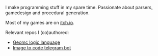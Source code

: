 I make programming stuff in my spare time. Passionate about parsers, gamedesign and procedural generation.

Most of my games are on [itch.io](https://llesha.itch.io).

Relevant repos I (co)authored:
* [Geomc logic language](https://github.com/konichiva-geom/GeometryChecker)
* [Image to code telegram bot](https://github.com/gudarikon/image-to-code)
<!--
**Alex5041/Alex5041** is a ✨ _special_ ✨ repository because its `README.md` (this file) appears on your GitHub profile.

Here are some ideas to get you started:

- 🔭 I’m currently working on ...
- 🌱 I’m currently learning ...
- 👯 I’m looking to collaborate on ...
- 🤔 I’m looking for help with ...
- 💬 Ask me about ...
- 📫 How to reach me: ...
- 😄 Pronouns: ...
- ⚡ Fun fact: ...
-->
